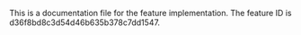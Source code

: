 This is a documentation file for the feature implementation. The feature ID is d36f8bd8c3d54d46b635b378c7dd1547.